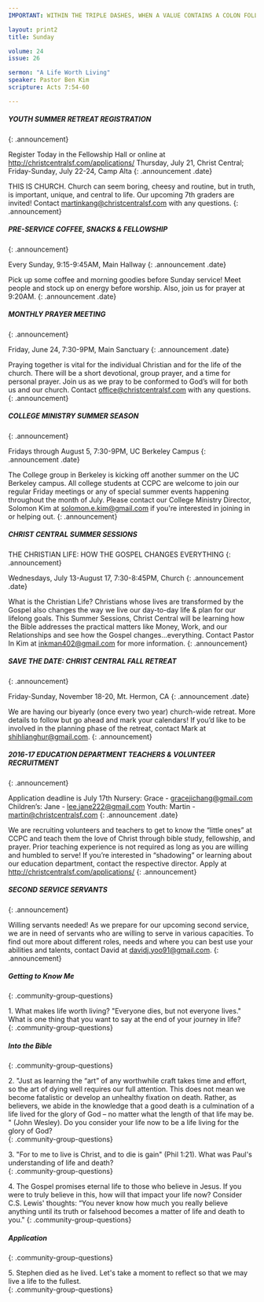 ```yaml
--- 
IMPORTANT: WITHIN THE TRIPLE DASHES, WHEN A VALUE CONTAINS A COLON FOLLOWED BY A SPACE, YOU MUST USE &#58; INSTEAD OF THE COLON

layout: print2
title: Sunday

volume: 24
issue: 26

sermon: "A Life Worth Living"
speaker: Pastor Ben Kim
scripture: Acts 7:54-60

---
```


##### YOUTH SUMMER RETREAT REGISTRATION
{: .announcement}

Register Today in the Fellowship Hall or online at http://christcentralsf.com/applications/
Thursday, July 21, Christ Central; Friday-Sunday, July 22-24, Camp Alta
{: .announcement .date}

THIS IS CHURCH. Church can seem boring, cheesy and routine, but in truth, is important, unique, and central to life. Our upcoming 7th graders are invited! Contact martinkang@christcentralsf.com with any questions.
{: .announcement}

##### PRE-SERVICE COFFEE, SNACKS & FELLOWSHIP
{: .announcement}

Every Sunday, 9:15-9:45AM, Main Hallway
{: .announcement .date}

Pick up some coffee and morning goodies before Sunday service! Meet people and stock up on energy before worship. Also, join us for prayer at 9:20AM.
{: .announcement .date}

##### MONTHLY PRAYER MEETING
{: .announcement}

Friday, June 24, 7:30-9PM, Main Sanctuary
{: .announcement .date}

Praying together is vital for the individual Christian and for the life of the church. There will be a short devotional, group prayer, and a time for personal prayer. Join us as we pray to be conformed to God’s will for both us and our church. Contact office@christcentralsf.com with any questions. 
{: .announcement}

##### COLLEGE MINISTRY SUMMER SEASON
{: .announcement}

Fridays through August 5, 7:30-9PM, UC Berkeley Campus
{: .announcement .date}

The College group in Berkeley is kicking off another summer on the UC Berkeley campus. All college students at CCPC are welcome to join our regular Friday meetings or any of special summer events happening throughout the month of July. Please contact our College Ministry Director, Solomon Kim at solomon.e.kim@gmail.com if you're interested in joining in or helping out.
{: .announcement}

##### CHRIST CENTRAL SUMMER SESSIONS
THE CHRISTIAN LIFE: HOW THE GOSPEL CHANGES EVERYTHING
{: .announcement}

Wednesdays, July 13-August 17, 7:30-8:45PM, Church
{: .announcement .date}

What is the Christian Life? Christians whose lives are transformed by the Gospel also changes the way we live our day-to-day life & plan for our lifelong goals. This Summer Sessions, Christ Central will be learning how the Bible addresses the practical matters like Money, Work, and our Relationships and see how the Gospel changes…everything. Contact Pastor In Kim at inkman402@gmail.com for more information.
{: .announcement}

##### SAVE THE DATE: CHRIST CENTRAL FALL RETREAT
{: .announcement}

Friday-Sunday, November 18-20, Mt. Hermon, CA
{: .announcement .date}

We are having our biyearly (once every two year) church-wide retreat. More details to follow but go ahead and mark your calendars! If you’d like to be involved in the planning phase of the retreat, contact Mark at shihlianghur@gmail.com.
{: .announcement}

##### 2016-17 EDUCATION DEPARTMENT TEACHERS & VOLUNTEER RECRUITMENT
{: .announcement}

Application deadline is July 17th
Nursery: Grace - gracejichang@gmail.com
Children’s: Jane - lee.jane222@gmail.com
Youth: Martin - martin@christcentralsf.com
{: .announcement .date}

We are recruiting volunteers and teachers to get to know the “little ones” at CCPC and teach them the love of Christ through bible study, fellowship, and prayer. Prior teaching experience is not required as long as you are willing and humbled to serve!  If you’re interested in “shadowing” or learning about our education department, contact the respective director. Apply at http://christcentralsf.com/applications/ 
{: .announcement} 

##### SECOND SERVICE SERVANTS
{: .announcement}

Willing servants needed! As we prepare for our upcoming second service, we are in need of servants who are willing to serve in various capacities. To find out more about different roles, needs and where you can best use your abilities and talents, contact David at davidj.yoo91@gmail.com.
{: .announcement}

##### Getting to Know Me
{: .community-group-questions}

1\.  What makes life worth living?  "Everyone dies, but not everyone lives."  What is one thing that you want to say at the end of your journey in life?  
{: .community-group-questions}

##### Into the Bible
{: .community-group-questions}

2\.  "Just as learning the “art” of any worthwhile craft takes time and effort, so the art of dying well requires our full attention. This does not mean we become fatalistic or develop an unhealthy fixation on death.  Rather, as believers, we abide in the knowledge that a good death is a culmination of a life lived for the glory of God – no matter what the length of that life may be. " (John Wesley).  Do you consider your life now to be a life living for the glory of God?  
{: .community-group-questions}

3\.  "For to me to live is Christ, and to die is gain" (Phil 1:21).  What was Paul's understanding of life and death?   
{: .community-group-questions}

4\.  The Gospel promises eternal life to those who believe in Jesus.  If you were to truly believe in this, how will that impact your life now?   Consider C.S. Lewis' thoughts: “You never know how much you really believe anything until its truth or falsehood becomes a matter of life and death to you."
{: .community-group-questions}

##### Application
{: .community-group-questions}

5\.  Stephen died as he lived.  Let's take a moment to reflect so that we may live a life to the fullest.  
{: .community-group-questions}